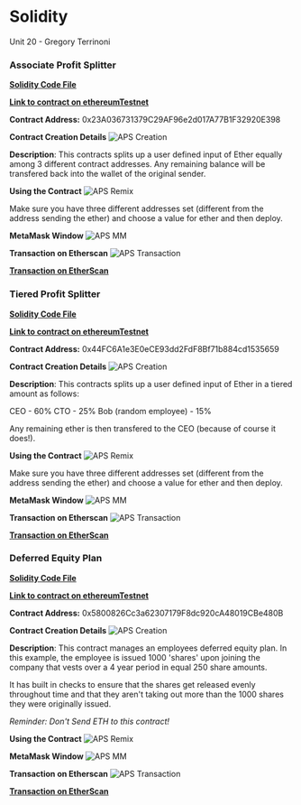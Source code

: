 # Solidity
Unit 20 - Gregory Terrinoni

### Associate Profit Splitter

[**Solidity Code File**](AssociateProfitSplitter.sol)

[**Link to contract on ethereumTestnet**](https://teth.bitaps.com/0x23A036731379C29AF96e2d017A77B1F32920E398)

**Contract Address:** 0x23A036731379C29AF96e2d017A77B1F32920E398

**Contract Creation Details**
![APS Creation](Snips/apscontractdetails.PNG)

**Description**:  This contracts splits up a user defined input of Ether equally among 3 different contract addresses.  Any remaining balance will be transfered back into the wallet of the original sender.

**Using the Contract**
![APS Remix](Snips/APSCode.PNG)

Make sure you have three different addresses set (different from the address sending the ether) and choose a value for ether and then deploy.

**MetaMask Window**
![APS MM](Snips/APSMM.PNG)

**Transaction on Etherscan**
![APS Transaction](Snips/apstransaction.PNG)

[**Transaction on EtherScan**](https://teth.bitaps.com/0x8d2f31c1c3b1f6c5f3e437fc0a3bbc71c5a35538ca188c92ca0858e9d92ce821/0x450855436748256107d1F8e3F772c15cD8A3B2C9)

### Tiered Profit Splitter

[**Solidity Code File**](TieredProfitSplitter.sol)

[**Link to contract on ethereumTestnet**](https://teth.bitaps.com/0x44fc6a1e3e0ece93dd2fdf8bf71b884cd1535659)

**Contract Address:** 0x44FC6A1e3E0eCE93dd2FdF8Bf71b884cd1535659

**Contract Creation Details**
![APS Creation](Snips/tpscreation.PNG)

**Description**:  This contracts splits up a user defined input of Ether in a tiered amount as follows:

CEO - 60%
CTO - 25%
Bob (random employee) - 15%

Any remaining ether is then transfered to the CEO (because of course it does!).

**Using the Contract**
![APS Remix](Snips/TPSCode.PNG)

Make sure you have three different addresses set (different from the address sending the ether) and choose a value for ether and then deploy.

**MetaMask Window**
![APS MM](Snips/TPSMM.PNG)

**Transaction on Etherscan**
![APS Transaction](Snips/tpstransaction.PNG)

[**Transaction on EtherScan**](https://teth.bitaps.com/0x4a6515af1941bdcb810acd5039020306916e888d683c987b95fbb7ad844701b3/0x450855436748256107d1F8e3F772c15cD8A3B2C9)

### Deferred Equity Plan

[**Solidity Code File**](DeferredEquityPlan.sol)

[**Link to contract on ethereumTestnet**](https://teth.bitaps.com/0x5800826Cc3a62307179F8dc920cA48019CBe480B)

**Contract Address:** 0x5800826Cc3a62307179F8dc920cA48019CBe480B

**Contract Creation Details**
![APS Creation](Snips/depcreation.PNG)

**Description**:  This contract manages an employees deferred equity plan.  In this example, the employee is issued 1000 'shares' upon joining the company that vests over a 4 year period in equal 250 share amounts. 

It has built in checks to ensure that the shares get released evenly throughout time and that they aren't taking out more than the 1000 shares they were originally issued. 

*Reminder: Don't Send ETH to this contract!*

**Using the Contract**
![APS Remix](Snips/DEPCode.PNG)

**MetaMask Window**
![APS MM](Snips/DEPMM.PNG)

**Transaction on Etherscan**
![APS Transaction](Snips/deptransaction.PNG)

[**Transaction on EtherScan**](https://teth.bitaps.com/0x45c8ccfef135dcd949efde66d093f0dd162f486448e5a54d13221d8471cf655b/0x450855436748256107d1F8e3F772c15cD8A3B2C9)